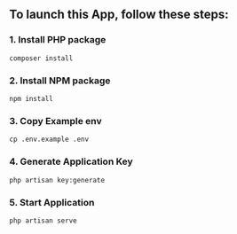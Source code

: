 ## To launch this App, follow these steps:

### 1. Install PHP package

```
composer install
```

### 2. Install NPM package

```
npm install
```

### 3. Copy Example env

```
cp .env.example .env
```

### 4. Generate Application Key

```
php artisan key:generate
```

### 5. Start Application

```
php artisan serve
```
